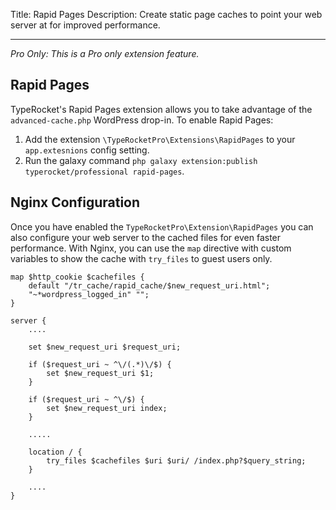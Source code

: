 Title: Rapid Pages
Description: Create static page caches to point your web server at for improved performance.

---

*Pro Only: This is a Pro only extension feature.*

## Rapid Pages

TypeRocket's Rapid Pages extension allows you to take advantage of the `advanced-cache.php` WordPress drop-in. To enable Rapid Pages:
 
1. Add the extension `\TypeRocketPro\Extensions\RapidPages` to your `app.extesnions` config setting.
2. Run the galaxy command `php galaxy extension:publish typerocket/professional rapid-pages`.

## Nginx Configuration

Once you have enabled the `TypeRocketPro\Extension\RapidPages` you can also configure your web server to the cached files for even faster performance. With Nginx, you can use the `map` directive with custom variables to show the cache with `try_files` to guest users only.   

```
map $http_cookie $cachefiles {
    default "/tr_cache/rapid_cache/$new_request_uri.html";
    "~*wordpress_logged_in" "";
}

server {
    ....
    
    set $new_request_uri $request_uri;
    
    if ($request_uri ~ ^\/(.*)\/$) {
        set $new_request_uri $1;
    }
    
    if ($request_uri ~ ^\/$) {
        set $new_request_uri index;
    }

    .....
    
    location / {
        try_files $cachefiles $uri $uri/ /index.php?$query_string;
    }

    ....
}
```